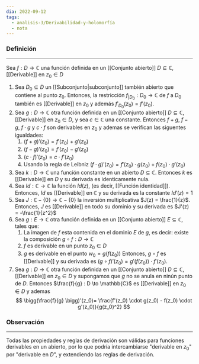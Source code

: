 ```yaml
---
dia: 2022-09-12
tags:
  - analisis-3/Derivabilidad-y-holomorfía
  - nota
---
```

### Definición
---
Sea $f : D \to \mathbb{C}$ una función definida en un [[Conjunto abierto]] $D \subseteq \mathbb{C}$, [[Derivable]] en $z_0 \in D$

1) Sea $D_0 \subseteq D$ un [[Subconjunto|subconjunto]] también abierto que contiene al punto $z_0$. Entonces, la restricción $f_{|D_0} : D_0 \to \mathbb{C}$ de $f$ a $D_0$ también es [[Derivable]] en $z_0$ y además $f'_{D_0}(z_0) = f'(z_0)$.
2) Sea $g : D \to \mathbb{C}$ otra función definida en un [[Conjunto abierto]] $D \subseteq \mathbb{C}$, [[Derivable]] en $z_0 \in D$, y sea $c \in \mathbb{C}$ una constante. Entonces $f + g$, $f - g$, $f \cdot g$ y $c \cdot f$ son derivables en $z_0$ y ademas se verifican las siguentes igualdades:
	1) $(f + g)'(z_0) = f'(z_0) + g'(z_0)$
	2) $(f - g)'(z_0) = f'(z_0) - g'(z_0)$
	3) $(c \cdot f)'(z_0) = c \cdot f'(z_0)$
	4) Usando la regla de Leibniz $(f \cdot g)' (z_0) = f'(z_0) \cdot g(z_0) + f(z_0) \cdot g'(z_0)$ 
3) Sea $k : D \to \mathbb{C}$ una función constante en un abierto $D \subseteq \mathbb{C}$. Entonces $k$ es [[Derivable]] en $D$ y su derivada es identicamente nula.
4) Sea $Id : \mathbb{C} \to \mathbb{C}$ la función $Id(z)$, (es decir, [[Función identidad]]). Entonces, $Id$ es [[Derivable]] en $\mathbb{C}$ y su derivada es la constante $Id'(z) = 1$
5) Sea $J : \mathbb{C} - \{ 0 \} \to \mathbb{C} - \{ 0 \}$ la inversión multiplicativa $J(z) = \frac{1}{z}$. Entonces, $J$ es [[Derivable]] en todo su dominio y su derivada es $J'(z) = -\frac{1}{z^2}$ 
6) Sea $g : E \to \mathbb{C}$ otra función definida en un [[Conjunto abierto]] $E \subseteq \mathbb{C}$, tales que:
	1) La imagen de $f$ esta contenida en el dominio $E$ de $g$, es decir: existe la composición $g \circ f : D \to \mathbb{C}$
	2) $f$ es derivable en un punto $z_0 \in D$
	3) $g$ es derivable en el punto $w_0 = g(f(z_0))$
	Entonces, $g \circ f$ es [[Derivable]] y su derivada es $(g \circ f)'(z_0) = g'(f(z_0)) \cdot f'(z_0)$.
7) Sea $g : D \to \mathbb{C}$ otra función definida en un [[Conjunto abierto]] $D \subseteq \mathbb{C}$, [[Derivable]] en $z_0 \in D$ y supongamos que $g$ no se anula en ninún punto de $D$. Entonces $\frac{f}{g} : D \to \mathbb{C}$ es [[Derivable]] en $z_0 \in D$ y ademas $$ \bigg(\frac{f}{g} \bigg)'(z_0)= \frac{f'(z_0) \cdot g(z_0) - f(z_0) \cdot g'(z_0)}{g(z_0)^2} $$

### Observación
---
Todas las propiedades y reglas de derivación son válidas para funciones derivables en un abierto, por lo que podría intercambiarse "derivable en $z_0$" por "derivable en $D$", y extendiendo las reglas de derivación.